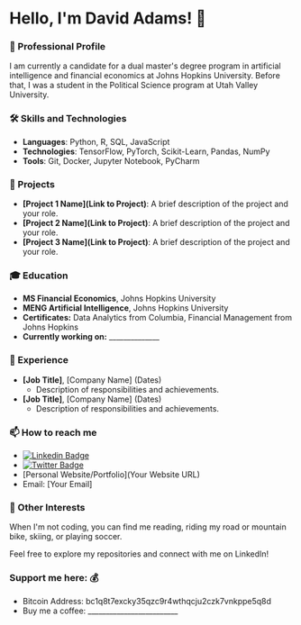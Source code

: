 # Hello, I'm David Adams! 👋

### 🚀 Professional Profile
I am currently a candidate for a dual master's degree program in artificial intelligence and financial economics at Johns Hopkins University. Before that, I was a student in the Political Science program at Utah Valley University. 

### 🛠️ Skills and Technologies
- **Languages**: Python, R, SQL, JavaScript
- **Technologies**: TensorFlow, PyTorch, Scikit-Learn, Pandas, NumPy
- **Tools**: Git, Docker, Jupyter Notebook, PyCharm

### 🌟 Projects
- **[Project 1 Name](Link to Project)**: A brief description of the project and your role.
- **[Project 2 Name](Link to Project)**: A brief description of the project and your role.
- **[Project 3 Name](Link to Project)**: A brief description of the project and your role.

### 🎓 Education
- **MS Financial Economics**, Johns Hopkins University
- **MENG Artificial Intelligence**, Johns Hopkins University
- **Certificates:** Data Analytics from Columbia, Financial Management from Johns Hopkins 
- **Currently working on:** ______________

### 💼 Experience
- **[Job Title]**, [Company Name] (Dates)
  - Description of responsibilities and achievements.
- **[Job Title]**, [Company Name] (Dates)
  - Description of responsibilities and achievements.

### 📫 How to reach me
- [![Linkedin Badge](https://img.shields.io/badge/-LinkedIn-blue?style=flat-square&logo=Linkedin&logoColor=white&link=https://www.linkedin.com/in/davidadams64/)](https://www.linkedin.com/in/davidadams64/)
- [![Twitter Badge](https://img.shields.io/badge/-Twitter-1ca0f1?style=flat-square&labelColor=1ca0f1&logo=twitter&logoColor=white&link=https://twitter.com/david64adams)](https://twitter.com/david64adams)
- [Personal Website/Portfolio](Your Website URL)
- Email: [Your Email]

### 🎨 Other Interests
When I'm not coding, you can find me reading, riding my road or mountain bike, skiing, or playing soccer.

Feel free to explore my repositories and connect with me on LinkedIn!

<!-- Support -->
### Support me here: 💰
- Bitcoin Address: bc1q8t7excky35qzc9r4wthqcju2czk7vnkppe5q8d
- Buy me a coffee: _________________________
